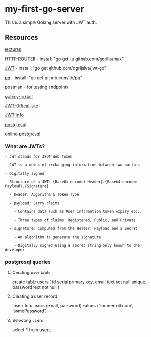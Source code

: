 # my-first-go-server
This is a simple Golang server with JWT auth. 


## Resources

  [lectures](https://www.udemy.com/course/build-jwt-authenticated-restful-apis-with-golang/learn/lecture/)

  [HTTP-ROUTER](https://github.com/gorilla/mux) - install: "go get -u github.com/gorilla/mux"

  [JWT](https://github.com/dgrijalva/jwt-go) - install: "go get github.com/dgrijalva/jwt-go"

  [pq](https://github.com/lib/pq) - install: "go get github.com/lib/pq"

  [postman](https://www.getpostman.com/) - for testing endpoints

  [golang-install](https://golang.org/doc/install)

  [JWT-Offical-site](https://jwt.io)

  [JWT-Info](https://tools.ietf.org/html/rfc7519)

  [postgresql](https://www.postgresql.org/)

  [online-postgresql](https://www.elephantsql.com/)

### What are JWTs?

    - JWT stands for JSON Web Token

    - JWT is a means of exchanging information between two parties

    - Digitally signed

    - Structure of a JWT: {Base64 encoded Header}.{Base64 encoded Payload}.{Signature}

      - header: Algorithm & Token Type

      - payload: Carry claims 

        - Contains data such as User information token expiry etc..

        - Three types of claims: Registered, Public, and Private
      
      - signature: Computed from the Header, Payload and a Secret

        - An algorithm to generate the signature

        - Digitally signed using a secret string only known to the developer


### postgresql queries

  1. Creating user table
  
      create table users (
        id serial primary key,
        email text not null unique,
        password text not null
      );

  2. Creating a user record

      insert into users (email, password) values (‘someemail.com’, ‘somePassword’)
  
  3. Selecting users

      select * from users;
